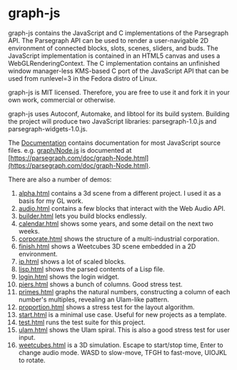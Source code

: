 # graph-js

graph-js contains the JavaScript and C implementations of the Parsegraph API.
The Parsegraph API can be used to render a user-navigable 2D environment of 
connected blocks, slots, scenes, sliders, and buds. The JavaScript implementation
is contained in an HTML5 canvas and uses a WebGLRenderingContext. The C implementation
contains an unfinished window manager-less KMS-based C port of the JavaScript API that
can be used from runlevel=3 in the Fedora distro of Linux.

graph-js is MIT licensed. Therefore, you are free to use it and fork it in your own work,
commercial or otherwise.

graph-js uses Autoconf, Automake, and libtool for its build system. Building the project
will produce two JavaScript libraries: parsegraph-1.0.js and parsegraph-widgets-1.0.js.

The [Documentation](https://parsegraph.com/doc/) contains documentation for most JavaScript source files.
e.g. [graph/Node.js](https://parsegraph.com/doc/graph-Node.html) is documented at [https://parsegraph.com/doc/graph-Node.html](https://parsegraph.com/doc/graph-Node.html).

There are also a number of demos:

1. [alpha.html](https://parsegraph.com/alpha.html) contains a 3d scene from a different project. I used it as a basis for my GL work.
2. [audio.html](https://parsegraph.com/audio.html) contains a few blocks that interact with the Web Audio API.
3. [builder.html](https://parsegraph.com/builder.html) lets you build blocks endlessly.
4. [calendar.html](https://parsegraph.com/calendar.html) shows some years, and some detail on the next two weeks.
5. [corporate.html](https://parsegraph.com/corporate.html) shows the structure of a multi-industrial corporation.
6. [finish.html](https://parsegraph.com/finish.html) shows a Weetcubes 3D scene embedded in a 2D environment.
7. [ip.html](https://parsegraph.com/ip.html) shows a lot of scaled blocks.
8. [lisp.html](https://parsegraph.com/lisp.html) shows the parsed contents of a Lisp file.
9. [login.html](https://parsegraph.com/login.html) shows the login widget.
10. [piers.html](https://parsegraph.com/piers.html) shows a bunch of columns. Good stress test.
11. [primes.html](https://parsegraph.com/primes.html) graphs the natural numbers, constructing a column of each number's multiples, revealing an Ulam-like pattern.
12. [proportion.html](https://parsegraph.com/proportion.html) shows a stress test for the layout algorithm. 
13. [start.html](https://parsegraph.com/start.html) is a minimal use case. Useful for new projects as a template.
14. [test.html](https://parsegraph.com/test.html) runs the test suite for this project.
15. [ulam.html](https://parsegraph.com/ulam.html) shows the Ulam spiral. This is also a good stress test for user input.
16. [weetcubes.html](https://parsegraph.com/weetcubes.html) is a 3D simulation. Escape to start/stop time, Enter to change audio mode. WASD to slow-move, TFGH to fast-move, UIOJKL to rotate.

